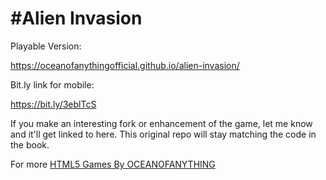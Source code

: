 #Alien Invasion
==============

Playable Version: 

https://oceanofanythingofficial.github.io/alien-invasion/

Bit.ly link for mobile: 

https://bit.ly/3eblTcS


If you make an interesting fork or enhancement of the game, let me know and it'll get
linked to here. This original repo will stay matching the code in the book.

For more  [HTML5 Games By OCEANOFANYTHING](https://github.com/oceanofanythingofficial/#) 
